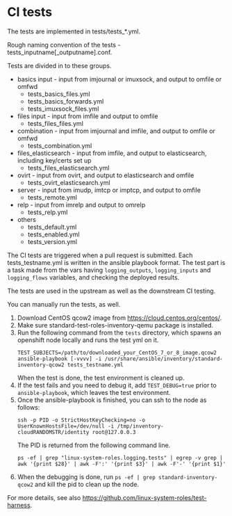 CI tests
========
The tests are implemented in tests/tests_*.yml.

Rough naming convention of the tests - tests_inputname[_outputname].conf.

Tests are divided in to these groups.
- basics input - input from imjournal or imuxsock, and output to omfile or omfwd
  - tests_basics_files.yml
  - tests_basics_forwards.yml
  - tests_imuxsock_files.yml
- files input - input from imfile and output to omfile
  - tests_files_files.yml
- combination - input from imjournal and imfile, and output to omfile or omfwd 
  - tests_combination.yml
- files_elasticsearch - input from imfile, and output to elasticsearch, including key/certs set up
  - tests_files_elasticsearch.yml
- ovirt - input from ovirt, and output to elasticsearch and omfile
  - tests_ovirt_elasticsearch.yml
- server - input from imudp, imtcp or imptcp, and output to omfile
  - tests_remote.yml
- relp - input from imrelp and output to omrelp
  - tests_relp.yml
- others
  - tests_default.yml
  - tests_enabled.yml
  - tests_version.yml

The CI tests are triggered when a pull request is submitted. Each tests_testname.yml is written in the ansible playbook format. The test part is a task made from the vars having `logging_outputs`, `logging_inputs` and `logging_flows` variables, and checking the deployed results.

The tests are used in the upstream as well as the downstream CI testing.

You can manually run the tests, as well.
1. Download CentOS qcow2 image from https://cloud.centos.org/centos/.
2. Make sure standard-test-roles-inventory-qemu package is installed.
3. Run the following command from the `tests` directory, which spawns an openshift node locally and runs the test yml on it.
   ```
   TEST_SUBJECTS=/path/to/downloaded_your_CentOS_7_or_8_image.qcow2 ansible-playbook [-vvvv] -i /usr/share/ansible/inventory/standard-inventory-qcow2 tests_testname.yml
   ```
   When the test is done, the test environment is cleaned up.
4. If the test fails and you need to debug it, add `TEST_DEBUG=true` prior to `ansible-playbook`, which leaves the test environment.
5. Once the ansible-playbook is finished, you can ssh to the node as follows:
   ```
   ssh -p PID -o StrictHostKeyChecking=no -o UserKnownHostsFile=/dev/null -i /tmp/inventory-cloudRANDOMSTR/identity root@127.0.0.3
   ```
   The PID is returned from the following command line.
   ```
   ps -ef | grep "linux-system-roles.logging.tests" | egrep -v grep | awk '{print $28}' | awk -F':' '{print $3}' | awk -F'-' '{print $1}'
   ```
5. When the debugging is done, run `ps -ef | grep standard-inventory-qcow2` and kill the pid to clean up the node.

For more details, see also https://github.com/linux-system-roles/test-harness.
